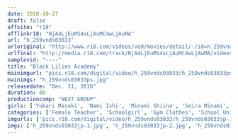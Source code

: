 ```yaml
---
date: 2018-10-27
draft: false
affsite: "r18"
afflinkr18: "NjA4LjEuMS4xLjAuMC4wLjAuMA"
url: "h_259vnds03033"
urloriginal: "http://www.r18.com/videos/vod/movies/detail/-/id=h_259vnds03033"
urlfinal: "http://media.r18.com/track/NjA4LjEuMS4xLjAuMC4wLjAuMA/videos/vod/movies/detail/-/id=h_259vnds03033"
samplevid: "----"
title: "Black Lilies Academy"
mainimgurl: "pics.r18.com/digital/video/h_259vnds03033/h_259vnds03033ps.jpg"
mainimgs: "h_259vnds03033ps.jpg"
releasedate: "Dec. 31, 2016"
duration: 88
productioncomp: "NEXT GROUP"
girls: ['Yukari Masaki', 'Nami Ishi', 'Minami Shiina', 'Seira Minami', 'Sayaka Kusonoki', 'Konomi Minami', 'Ayako Suzuki', 'Kyoka Aikawa', 'Yuki Amagi']
categories: ['Female Teacher', 'Schoolgirl', 'Gym Clothes', 'School Uniform', 'Lesbian']
imgurls: ['pics.r18.com/digital/video/h_259vnds03033/h_259vnds03033jp-1.jpg', 'pics.r18.com/digital/video/h_259vnds03033/h_259vnds03033jp-2.jpg', 'pics.r18.com/digital/video/h_259vnds03033/h_259vnds03033jp-3.jpg', 'pics.r18.com/digital/video/h_259vnds03033/h_259vnds03033jp-4.jpg', 'pics.r18.com/digital/video/h_259vnds03033/h_259vnds03033jp-5.jpg', 'pics.r18.com/digital/video/h_259vnds03033/h_259vnds03033jp-6.jpg', 'pics.r18.com/digital/video/h_259vnds03033/h_259vnds03033jp-7.jpg', 'pics.r18.com/digital/video/h_259vnds03033/h_259vnds03033jp-8.jpg', 'pics.r18.com/digital/video/h_259vnds03033/h_259vnds03033jp-9.jpg', 'pics.r18.com/digital/video/h_259vnds03033/h_259vnds03033jp-10.jpg', 'pics.r18.com/digital/video/h_259vnds03033/h_259vnds03033jp-11.jpg', 'pics.r18.com/digital/video/h_259vnds03033/h_259vnds03033jp-12.jpg', 'pics.r18.com/digital/video/h_259vnds03033/h_259vnds03033jp-13.jpg', 'pics.r18.com/digital/video/h_259vnds03033/h_259vnds03033jp-14.jpg', 'pics.r18.com/digital/video/h_259vnds03033/h_259vnds03033jp-15.jpg', 'pics.r18.com/digital/video/h_259vnds03033/h_259vnds03033jp-16.jpg', 'pics.r18.com/digital/video/h_259vnds03033/h_259vnds03033jp-17.jpg', 'pics.r18.com/digital/video/h_259vnds03033/h_259vnds03033jp-18.jpg', 'pics.r18.com/digital/video/h_259vnds03033/h_259vnds03033jp-19.jpg', 'pics.r18.com/digital/video/h_259vnds03033/h_259vnds03033jp-20.jpg']
imgs: ['h_259vnds03033jp-1.jpg', 'h_259vnds03033jp-2.jpg', 'h_259vnds03033jp-3.jpg', 'h_259vnds03033jp-4.jpg', 'h_259vnds03033jp-5.jpg', 'h_259vnds03033jp-6.jpg', 'h_259vnds03033jp-7.jpg', 'h_259vnds03033jp-8.jpg', 'h_259vnds03033jp-9.jpg', 'h_259vnds03033jp-10.jpg', 'h_259vnds03033jp-11.jpg', 'h_259vnds03033jp-12.jpg', 'h_259vnds03033jp-13.jpg', 'h_259vnds03033jp-14.jpg', 'h_259vnds03033jp-15.jpg', 'h_259vnds03033jp-16.jpg', 'h_259vnds03033jp-17.jpg', 'h_259vnds03033jp-18.jpg', 'h_259vnds03033jp-19.jpg', 'h_259vnds03033jp-20.jpg']
---
```


